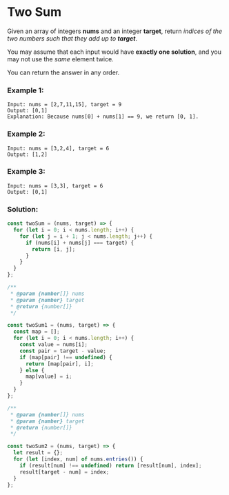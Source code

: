 # Two Sum

Given an array of integers **nums** and an integer **target**, return _indices of the two numbers such that they add up to **target**_.

You may assume that each input would have **exactly one solution**, and you may not use the _same_ element twice.

You can return the answer in any order.

### Example 1:

```
Input: nums = [2,7,11,15], target = 9
Output: [0,1]
Explanation: Because nums[0] + nums[1] == 9, we return [0, 1].
```

### Example 2:

```
Input: nums = [3,2,4], target = 6
Output: [1,2]
```

### Example 3:

```
Input: nums = [3,3], target = 6
Output: [0,1]
```

### Solution:

```js
const twoSum = (nums, target) => {
  for (let i = 0; i < nums.length; i++) {
    for (let j = i + 1; j < nums.length; j++) {
      if (nums[i] + nums[j] === target) {
        return [i, j];
      }
    }
  }
};
```

```js
/**
 * @param {number[]} nums
 * @param {number} target
 * @return {number[]}
 */

const twoSum1 = (nums, target) => {
  const map = [];
  for (let i = 0; i < nums.length; i++) {
    const value = nums[i];
    const pair = target - value;
    if (map[pair] !== undefined) {
      return [map[pair], i];
    } else {
      map[value] = i;
    }
  }
};
```

```js
/**
 * @param {number[]} nums
 * @param {number} target
 * @return {number[]}
 */

const twoSum2 = (nums, target) => {
  let result = {};
  for (let [index, num] of nums.entries()) {
    if (result[num] !== undefined) return [result[num], index];
    result[target - num] = index;
  }
};
```
